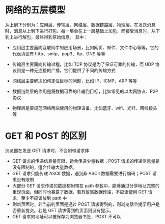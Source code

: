 # 网络的五层模型
从上到下分别为：应用层、传输层、网络层、数据链路层、物理层。在发送消息时，消息从上到下进行打包，每一层会在上一层基础上加包，而接受消息时，从下到上进行解包，最终得到原始信息。
其中：


- 应用层主要面向互联网中的应用场景，比如网页、邮件、文件中心等等，它的代表协议有 http、smtp、pop3、ftp、DNS 等等


- 传输层主要面向传输过程，比如 TCP 协议是为了保证可靠的传输，而 UDP 协议则是一种无连接的广播，它们提供了不同的传输方式


- 网络层主要解决如何定位目标的问题，比如 IP、ICMP、ARP 等等


- 数据链路层的作用是将数据可靠的传输到目标，比如常见的以太网协议、P2P 协议


- 物理层是要规范网络两端使用的物理设备，比如蓝牙、wifi、光纤、网线接头等

# GET 和 POST 的区别

浏览器在发送 GET 请求时，不会附带请求体
- GET 请求的传递信息量有限，适合传递少量数据；POST 请求的传递信息量是没有限制的，适合传输大量数据。
- GET 请求只能传递 ASCII 数据，遇到非 ASCII 数据需要进行编码；POST 请求没有限制
- 大部分 GET 请求传递的数据都附带在 path 参数中，能够通过分享地址完整的重现页面，但同时也暴露了数据，若有敏感数据传递，不应该使用 GET 请求，至少不应该放到 path 中
- 刷新页面时，若当前的页面是通过 POST 请求得到的，则浏览器会提示用户是否重新提交。若是 GET 请求得到的页面则没有提示。
- GET 请求的地址可以被保存为浏览器书签，POST 不可以



